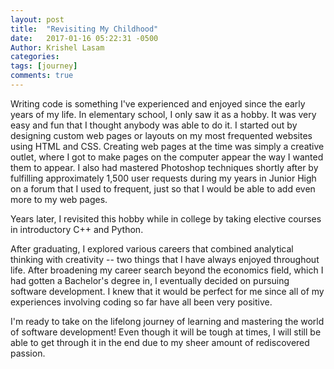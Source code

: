 ```yaml
---
layout: post
title:  "Revisiting My Childhood"
date:   2017-01-16 05:22:31 -0500
Author: Krishel Lasam
categories:
tags: [journey]
comments: true
---
```



Writing code is something I've experienced and enjoyed since the early years of my life. In elementary school, I only saw it as a hobby. It was very easy and fun that I thought anybody was able to do it. I started out by designing custom web pages or layouts on my most frequented websites using HTML and CSS. Creating web pages at the time was simply a creative outlet, where I got to make pages on the computer appear the way I wanted them to appear. I also had mastered Photoshop techniques shortly after by fulfilling approximately 1,500 user requests during my years in Junior High on a forum that I used to frequent, just so that I would be able to add even more to my web pages.

Years later, I revisited this hobby while in college by taking elective courses in introductory C++ and Python.

After graduating, I explored various careers that combined analytical thinking with creativity -- two things that I have always enjoyed throughout life. After broadening my career search beyond the economics field, which I had gotten a Bachelor's degree in, I eventually decided on pursuing software development. I knew that it would be perfect for me since all of my experiences involving coding so far have all been very positive.

I'm ready to take on the lifelong journey of learning and mastering the world of software development! Even though it will be tough at times, I will still be able to get through it in the end due to my sheer amount of rediscovered passion.
